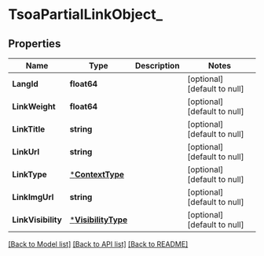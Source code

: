 # TsoaPartialLinkObject_

## Properties
Name | Type | Description | Notes
------------ | ------------- | ------------- | -------------
**LangId** | **float64** |  | [optional] [default to null]
**LinkWeight** | **float64** |  | [optional] [default to null]
**LinkTitle** | **string** |  | [optional] [default to null]
**LinkUrl** | **string** |  | [optional] [default to null]
**LinkType** | [***ContextType**](ContextType.md) |  | [optional] [default to null]
**LinkImgUrl** | **string** |  | [optional] [default to null]
**LinkVisibility** | [***VisibilityType**](VisibilityType.md) |  | [optional] [default to null]

[[Back to Model list]](../README.md#documentation-for-models) [[Back to API list]](../README.md#documentation-for-api-endpoints) [[Back to README]](../README.md)

